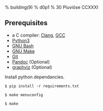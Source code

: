 % building(9)
% d0p1
% 30 Pluviôse CCXXXI

## Prerequisites

- a C compiler: [Clang](https://clang.llvm.org/), [GCC](https://gcc.gnu.org/)
- [Python3](https://www.python.org/downloads/) 
- [GNU Bash](https://www.gnu.org/software/bash/)
- [GNU Make](https://www.gnu.org/software/make/)
- [Git](https://git-scm.com/)
- [Pandoc](https://pandoc.org/) (Optional)
- [graphviz](https://graphviz.org/) (Optional)

Install python dependancies.

```
$ pip install -r requirements.txt
```

```
$ make menuconfig
```

```
$ make
```
